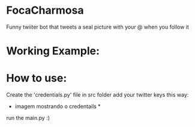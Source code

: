 # FocaCharmosa
 Funny twiiter bot that tweets a seal picture with your @ when you follow it 
 
# Working Example:


# How to use:
Create the 'credentials.py' file in src folder
add your twitter keys this way: 

* imagem mostrando o credentails * 

run the main.py :)